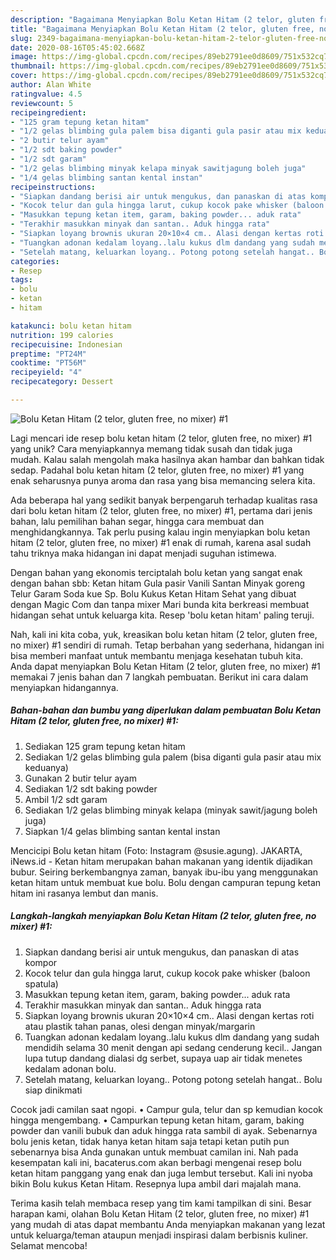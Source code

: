 ```yaml
---
description: "Bagaimana Menyiapkan Bolu Ketan Hitam (2 telor, gluten free, no mixer) #1 Anti Gagal"
title: "Bagaimana Menyiapkan Bolu Ketan Hitam (2 telor, gluten free, no mixer) #1 Anti Gagal"
slug: 2349-bagaimana-menyiapkan-bolu-ketan-hitam-2-telor-gluten-free-no-mixer-1-anti-gagal
date: 2020-08-16T05:45:02.668Z
image: https://img-global.cpcdn.com/recipes/89eb2791ee0d8609/751x532cq70/bolu-ketan-hitam-2-telor-gluten-free-no-mixer-1-foto-resep-utama.jpg
thumbnail: https://img-global.cpcdn.com/recipes/89eb2791ee0d8609/751x532cq70/bolu-ketan-hitam-2-telor-gluten-free-no-mixer-1-foto-resep-utama.jpg
cover: https://img-global.cpcdn.com/recipes/89eb2791ee0d8609/751x532cq70/bolu-ketan-hitam-2-telor-gluten-free-no-mixer-1-foto-resep-utama.jpg
author: Alan White
ratingvalue: 4.5
reviewcount: 5
recipeingredient:
- "125 gram tepung ketan hitam"
- "1/2 gelas blimbing gula palem bisa diganti gula pasir atau mix keduanya"
- "2 butir telur ayam"
- "1/2 sdt baking powder"
- "1/2 sdt garam"
- "1/2 gelas blimbing minyak kelapa minyak sawitjagung boleh juga"
- "1/4 gelas blimbing santan kental instan"
recipeinstructions:
- "Siapkan dandang berisi air untuk mengukus, dan panaskan di atas kompor"
- "Kocok telur dan gula hingga larut, cukup kocok pake whisker (baloon spatula)"
- "Masukkan tepung ketan item, garam, baking powder... aduk rata"
- "Terakhir masukkan minyak dan santan.. Aduk hingga rata"
- "Siapkan loyang brownis ukuran 20×10×4 cm.. Alasi dengan kertas roti atau plastik tahan panas, olesi dengan minyak/margarin"
- "Tuangkan adonan kedalam loyang..lalu kukus dlm dandang yang sudah mendidih selama 30 menit dengan api sedang cenderung kecil.. Jangan lupa tutup dandang dialasi dg serbet, supaya uap air tidak menetes kedalam adonan bolu."
- "Setelah matang, keluarkan loyang.. Potong potong setelah hangat.. Bolu siap dinikmati"
categories:
- Resep
tags:
- bolu
- ketan
- hitam

katakunci: bolu ketan hitam 
nutrition: 199 calories
recipecuisine: Indonesian
preptime: "PT24M"
cooktime: "PT56M"
recipeyield: "4"
recipecategory: Dessert

---
```



![Bolu Ketan Hitam (2 telor, gluten free, no mixer) #1](https://img-global.cpcdn.com/recipes/89eb2791ee0d8609/751x532cq70/bolu-ketan-hitam-2-telor-gluten-free-no-mixer-1-foto-resep-utama.jpg)

Lagi mencari ide resep bolu ketan hitam (2 telor, gluten free, no mixer) #1 yang unik? Cara menyiapkannya memang tidak susah dan tidak juga mudah. Kalau salah mengolah maka hasilnya akan hambar dan bahkan tidak sedap. Padahal bolu ketan hitam (2 telor, gluten free, no mixer) #1 yang enak seharusnya punya aroma dan rasa yang bisa memancing selera kita.

Ada beberapa hal yang sedikit banyak berpengaruh terhadap kualitas rasa dari bolu ketan hitam (2 telor, gluten free, no mixer) #1, pertama dari jenis bahan, lalu pemilihan bahan segar, hingga cara membuat dan menghidangkannya. Tak perlu pusing kalau ingin menyiapkan bolu ketan hitam (2 telor, gluten free, no mixer) #1 enak di rumah, karena asal sudah tahu triknya maka hidangan ini dapat menjadi suguhan istimewa.

Dengan bahan yang ekonomis terciptalah bolu ketan yang sangat enak dengan bahan sbb: Ketan hitam Gula pasir Vanili Santan Minyak goreng Telur Garam Soda kue Sp. Bolu Kukus Ketan Hitam Sehat yang dibuat dengan Magic Com dan tanpa mixer Mari bunda kita berkreasi membuat hidangan sehat untuk keluarga kita. Resep &#39;bolu ketan hitam&#39; paling teruji.


Nah, kali ini kita coba, yuk, kreasikan bolu ketan hitam (2 telor, gluten free, no mixer) #1 sendiri di rumah. Tetap berbahan yang sederhana, hidangan ini bisa memberi manfaat untuk membantu menjaga kesehatan tubuh kita. Anda dapat menyiapkan Bolu Ketan Hitam (2 telor, gluten free, no mixer) #1 memakai 7 jenis bahan dan 7 langkah pembuatan. Berikut ini cara dalam menyiapkan hidangannya.

<!--inarticleads1-->

##### Bahan-bahan dan bumbu yang diperlukan dalam pembuatan Bolu Ketan Hitam (2 telor, gluten free, no mixer) #1:

1. Sediakan 125 gram tepung ketan hitam
1. Sediakan 1/2 gelas blimbing gula palem (bisa diganti gula pasir atau mix keduanya)
1. Gunakan 2 butir telur ayam
1. Sediakan 1/2 sdt baking powder
1. Ambil 1/2 sdt garam
1. Sediakan 1/2 gelas blimbing minyak kelapa (minyak sawit/jagung boleh juga)
1. Siapkan 1/4 gelas blimbing santan kental instan


Mencicipi Bolu ketan hitam (Foto: Instagram @susie.agung). JAKARTA, iNews.id - Ketan hitam merupakan bahan makanan yang identik dijadikan bubur. Seiring berkembangnya zaman, banyak ibu-ibu yang menggunakan ketan hitam untuk membuat kue bolu. Bolu dengan campuran tepung ketan hitam ini rasanya lembut dan manis. 

<!--inarticleads2-->

##### Langkah-langkah menyiapkan Bolu Ketan Hitam (2 telor, gluten free, no mixer) #1:

1. Siapkan dandang berisi air untuk mengukus, dan panaskan di atas kompor
1. Kocok telur dan gula hingga larut, cukup kocok pake whisker (baloon spatula)
1. Masukkan tepung ketan item, garam, baking powder... aduk rata
1. Terakhir masukkan minyak dan santan.. Aduk hingga rata
1. Siapkan loyang brownis ukuran 20×10×4 cm.. Alasi dengan kertas roti atau plastik tahan panas, olesi dengan minyak/margarin
1. Tuangkan adonan kedalam loyang..lalu kukus dlm dandang yang sudah mendidih selama 30 menit dengan api sedang cenderung kecil.. Jangan lupa tutup dandang dialasi dg serbet, supaya uap air tidak menetes kedalam adonan bolu.
1. Setelah matang, keluarkan loyang.. Potong potong setelah hangat.. Bolu siap dinikmati


Cocok jadi camilan saat ngopi. • Campur gula, telur dan sp kemudian kocok hingga mengembang. • Campurkan tepung ketan hitam, garam, baking powder dan vanili bubuk dan aduk hingga rata sambil di ayak. Sebenarnya bolu jenis ketan, tidak hanya ketan hitam saja tetapi ketan putih pun sebenarnya bisa Anda gunakan untuk membuat camilan ini. Nah pada kesempatan kali ini, bacaterus.com akan berbagi mengenai resep bolu ketan hitam panggang yang enak dan juga lembut tersebut. Kali ini nyoba bikin Bolu kukus Ketan Hitam. Resepnya lupa ambil dari majalah mana. 

Terima kasih telah membaca resep yang tim kami tampilkan di sini. Besar harapan kami, olahan Bolu Ketan Hitam (2 telor, gluten free, no mixer) #1 yang mudah di atas dapat membantu Anda menyiapkan makanan yang lezat untuk keluarga/teman ataupun menjadi inspirasi dalam berbisnis kuliner. Selamat mencoba!
